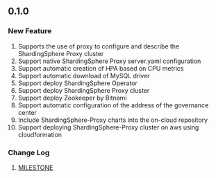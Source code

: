 ## 0.1.0

### New Feature

1. Supports the use of proxy to configure and describe the ShardingSphere Proxy cluster
1. Support native ShardingSphere Proxy server.yaml configuration
1. Support automatic creation of HPA based on CPU metrics
1. Support automatic download of MySQL driver
1. Support deploy ShardingSphere Operator
1. Support deploy ShardingSphere Proxy cluster 
1. Support deploy Zookeeper by Bitnami
1. Support automatic configuration of the address of the governance center
1. Include ShardingSphere-Proxy charts into the on-cloud repository
1. Support deploying ShardingSphere-Proxy cluster on aws using cloudformation

### Change Log

1. [MILESTONE](https://github.com/apache/shardingsphere-on-cloud/milestone/3)
